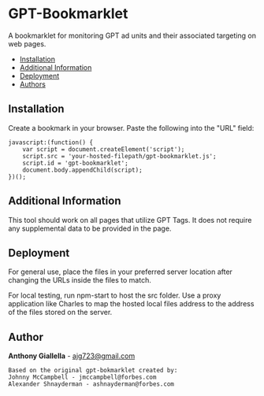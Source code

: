 # GPT-Bookmarklet

A bookmarklet for monitoring GPT ad units and their associated targeting on web pages.

* [Installation](#installation)
* [Additional Information](#additional-information)
* [Deployment](#deployment)
* [Authors](#authors)

## Installation

Create a bookmark in your browser. Paste the following into the "URL" field:

```
javascript:(function() {
	var script = document.createElement('script');
	script.src = 'your-hosted-filepath/gpt-bookmarklet.js';
	script.id = 'gpt-bookmarklet';
	document.body.appendChild(script);
})();
```

## Additional Information

This tool should work on all pages that utilize GPT Tags. It does not require any supplemental data to be provided in the page.

## Deployment

For general use, place the files in your preferred server location after changing the URLs inside the files to match.  

For local testing, run npm-start to host the src folder. Use a proxy application like Charles to map the hosted local files address to the address of the files stored on the server.  

## Author

**Anthony Giallella** - ajg723@gmail.com

```
Based on the original gpt-bokmarklet created by:  
Johnny McCampbell - jmccampbell@forbes.com  
Alexander Shnayderman - ashnayderman@forbes.com  
```
